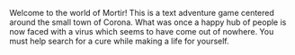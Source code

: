 Welcome to the world of Mortir!
This is a text adventure game centered around the small town of Corona. What was once a happy hub of people is now faced with a virus which seems to have come out of nowhere. You must help search for a cure while making a life for yourself.
